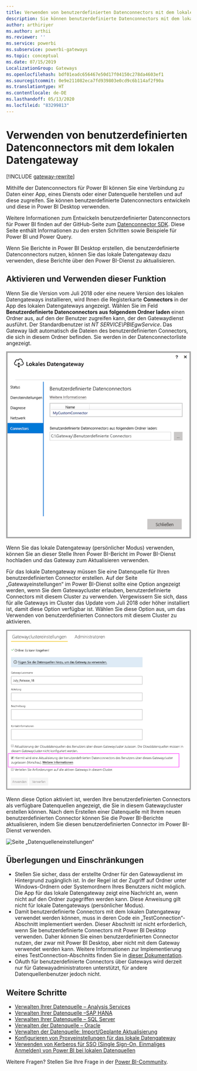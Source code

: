 ```yaml
---
title: Verwenden von benutzerdefinierten Datenconnectors mit dem lokalen Datengateway
description: Sie können benutzerdefinierte Datenconnectors mit dem lokalen Datengateway verwenden.
author: arthiriyer
ms.author: arthii
ms.reviewer: ''
ms.service: powerbi
ms.subservice: powerbi-gateways
ms.topic: conceptual
ms.date: 07/15/2019
LocalizationGroup: Gateways
ms.openlocfilehash: bdf01eadc656467e50d17f04150c278da4603ef1
ms.sourcegitcommit: 0e9e211082eca7fd939803e0cd9c6b114af2f90a
ms.translationtype: HT
ms.contentlocale: de-DE
ms.lasthandoff: 05/13/2020
ms.locfileid: "83299813"
---
```

# <a name="use-custom-data-connectors-with-the-on-premises-data-gateway"></a>Verwenden von benutzerdefinierten Datenconnectors mit dem lokalen Datengateway

[!INCLUDE [gateway-rewrite](../includes/gateway-rewrite.md)]

Mithilfe der Datenconnectors für Power BI können Sie eine Verbindung zu Daten einer App, eines Diensts oder einer Datenquelle herstellen und auf diese zugreifen. Sie können benutzerdefinierte Datenconnectors entwickeln und diese in Power BI Desktop verwenden.

Weitere Informationen zum Entwickeln benutzerdefinierter Datenconnectors für Power BI finden auf der GitHub-Seite zum [Datenconnector SDK](https://aka.ms/dataconnectors). Diese Seite enthält Informationen zu den ersten Schritten sowie Beispiele für Power BI und Power Query.

Wenn Sie Berichte in Power BI Desktop erstellen, die benutzerdefinierte Datenconnectors nutzen, können Sie das lokale Datengateway dazu verwenden, diese Berichte über den Power BI-Dienst zu aktualisieren.

## <a name="enable-and-use-this-capability"></a>Aktivieren und Verwenden dieser Funktion

Wenn Sie die Version vom Juli 2018 oder eine neuere Version des lokalen Datengateways installieren, wird Ihnen die Registerkarte **Connectors** in der App des lokalen Datengateways angezeigt. Wählen Sie im Feld **Benutzerdefinierte Datenconnectors aus folgendem Ordner laden** einen Ordner aus, auf den der Benutzer zugreifen kann, der den Gatewaydienst ausführt. Der Standardbenutzer ist *NT SERVICE\PBIEgwService*. Das Gateway lädt automatisch die Dateien des benutzerdefinierten Connectors, die sich in diesem Ordner befinden. Sie werden in der Datenconnectorliste angezeigt.

![Benutzerdefinierte Datenkonnektoren](media/service-gateway-custom-connectors/gateway-onprem-customconnector1.png)

Wenn Sie das lokale Datengateway (persönlicher Modus) verwenden, können Sie an dieser Stelle Ihren Power BI-Bericht im Power BI-Dienst hochladen und das Gateway zum Aktualisieren verwenden.

Für das lokale Datengateway müssen Sie eine Datenquelle für Ihren benutzerdefinierten Connector erstellen. Auf der Seite „Gatewayeinstellungen“ im Power BI-Dienst sollte eine Option angezeigt werden, wenn Sie dem Gatewaycluster erlauben, benutzerdefinierte Connectors mit diesem Cluster zu verwenden. Vergewissern Sie sich, dass für alle Gateways im Cluster das Update vom Juli 2018 oder höher installiert ist, damit diese Option verfügbar ist. Wählen Sie diese Option aus, um das Verwenden von benutzerdefinierten Connectors mit diesem Cluster zu aktivieren.

![Seite „Gatewayclustereinstellungen“](media/service-gateway-custom-connectors/gateway-onprem-customconnector2.png)

Wenn diese Option aktiviert ist, werden Ihre benutzerdefinierten Connectors als verfügbare Datenquellen angezeigt, die Sie in diesem Gatewaycluster erstellen können. Nach dem Erstellen einer Datenquelle mit Ihrem neuen benutzerdefinierten Connector können Sie die Power BI-Berichte aktualisieren, indem Sie diesen benutzerdefinierten Connector im Power BI-Dienst verwenden.

![Seite „Datenquelleneinstellungen“](media/service-gateway-custom-connectors/gateway-onprem-customconnector3.png)

## <a name="considerations-and-limitations"></a>Überlegungen und Einschränkungen

* Stellen Sie sicher, dass der erstellte Ordner für den Gatewaydienst im Hintergrund zugänglich ist. In der Regel ist der Zugriff auf Ordner unter Windows-Ordnern oder Systemordnern Ihres Benutzers nicht möglich. Die App für das lokale Datengateway zeigt eine Nachricht an, wenn nicht auf den Ordner zugegriffen werden kann. Diese Anweisung gilt nicht für lokale Datengateways (persönlicher Modus).
* Damit benutzerdefinierte Connectors mit dem lokalen Datengateway verwendet werden können, muss in deren Code ein „TestConnection“-Abschnitt implementiert werden. Dieser Abschnitt ist nicht erforderlich, wenn Sie benutzerdefinierte Connectors mit Power BI Desktop verwenden. Daher können Sie einen benutzerdefinierten Connector nutzen, der zwar mit Power BI Desktop, aber nicht mit dem Gateway verwendet werden kann. Weitere Informationen zur Implementierung eines TestConnection-Abschnitts finden Sie in [dieser Dokumentation](https://github.com/Microsoft/DataConnectors/blob/master/docs/m-extensions.md#implementing-testconnection-for-gateway-support).
* OAuth für benutzerdefinierte Connectors über Gateways wird derzeit nur für Gatewayadministratoren unterstützt, für andere Datenquellenbenutzer jedoch nicht.

## <a name="next-steps"></a>Weitere Schritte

* [Verwalten Ihrer Datenquelle – Analysis Services](service-gateway-enterprise-manage-ssas.md)  
* [Verwalten Ihrer Datenquelle –SAP HANA](service-gateway-enterprise-manage-sap.md)  
* [Verwalten Ihrer Datenquelle – SQL Server](service-gateway-enterprise-manage-sql.md)  
* [Verwalten der Datenquelle – Oracle](service-gateway-onprem-manage-oracle.md)  
* [Verwalten der Datenquelle: Import/Geplante Aktualisierung](service-gateway-enterprise-manage-scheduled-refresh.md)
* [Konfigurieren von Proxyeinstellungen für das lokale Datengateway](/data-integration/gateway/service-gateway-proxy)
* [Verwenden von Kerberos für SSO (Single Sign-On, Einmaliges Anmelden) von Power BI bei lokalen Datenquellen](service-gateway-sso-kerberos.md)  

Weitere Fragen? Stellen Sie Ihre Frage in der [Power BI-Community](https://community.powerbi.com/).
